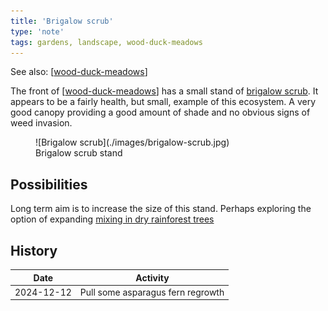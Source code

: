 ```yaml
---
title: 'Brigalow scrub'
type: 'note'
tags: gardens, landscape, wood-duck-meadows
---
```


See also: [[wood-duck-meadows]]

The front of [[wood-duck-meadows]] has a small stand of [brigalow scrub](https://www.lfwseq.org.au/wp-content/uploads/2017/06/RE-Fact-Sheet_12.8.23_HLW.pdf). It appears to be a fairly health, but small, example of this ecosystem. A very good canopy providing a good amount of shade and no obvious signs of weed invasion.

<figure markdown>
![Brigalow scrub](./images/brigalow-scrub.jpg)
<figcaption>Brigalow scrub stand</figcaption>
</figure>

## Possibilities

Long term aim is to increase the size of this stand. Perhaps exploring the option of expanding [mixing in dry rainforest trees](https://www.qld.gov.au/environment/plants-animals/habitats/regrowth/regrowth-guides/brigalow/brigalow-ecology)

## History

| Date | Activity | 
| --- | --- |
| 2024-12-12 | Pull some asparagus fern regrowth |


[//begin]: # "Autogenerated link references for markdown compatibility"
[wood-duck-meadows]: wood-duck-meadows "Wood duck meadows"
[//end]: # "Autogenerated link references"
